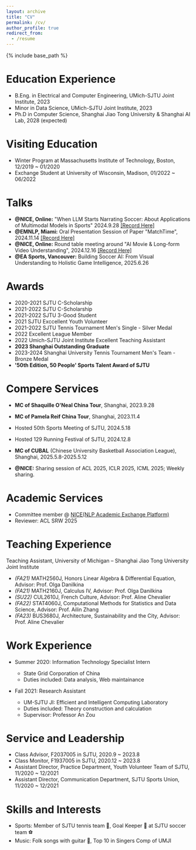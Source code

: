 ```yaml
---
layout: archive
title: "CV"
permalink: /cv/
author_profile: true
redirect_from:
  - /resume
---
```

{% include base_path %}

Education Experience
====================

* B.Eng. in Electrical and Computer Engineering, UMich-SJTU Joint Institute, 2023
* Minor in Data Science, UMich-SJTU Joint Institute, 2023
* Ph.D in Computer Science, Shanghai Jiao Tong University & Shanghai AI Lab, 2028 (expected)

Visiting Education
==================

* Winter Program at Massachusetts Institute of Technology, Boston, 12/2019 ~ 01/2020
* Exchange Student at University of Wisconsin, Madison, 01/2022 ~ 06/2022

Talks
======
* **@NICE, Online:** "When LLM Starts Narrating Soccer: About Applications of Multimodal Models in Sports" 2024.9.28 [[Record Here]](https://www.bilibili.com/video/BV1ZSxqesEG7/?spm_id_from=333.1387.upload.video_card.click)
* **@EMNLP, Miami:** Oral Presentation Session of Paper "MatchTime", 2024.11.14 [[Record Here]](https://www.bilibili.com/video/BV1gmUuYkEo2/?spm_id_from=333.1387.homepage.video_card.click&vd_source=458c8b66828aa3636d0dbec7ae2c472b)
* **@NICE, Online:** Round table meeting around "AI Movie & Long-form Video Understanding", 2024.12.16 [[Record Here]](https://www.bilibili.com/video/BV1xHkBYhEhp/?spm_id_from=333.1387.upload.video_card.click&vd_source=458c8b66828aa3636d0dbec7ae2c472b)
* **@EA Sports, Vancouver:** Building Soccer AI: From Visual Understanding to Holistic Game Intelligence, 2025.6.26

Awards
======

* 2020-2021 SJTU C-Scholarship
* 2021-2022 SJTU C-Scholarship
* 2021-2022 SJTU 3-Good Student
* 2021 SJTU Exccellent Youth Volunteer
* 2021-2022 SJTU Tennis Tournament Men's Single - Silver Medal
* 2022 Excellent League Member
* 2022 Umich-SJTU Joint Institute Excellent Teaching Assistant
* **2023 Shanghai Outstanding Graduate**
* 2023-2024 Shanghai University Tennis Tournament Men's Team - Bronze Medal
* **'50th Edition, 50 People' Sports Talent Award of SJTU**

Compere Services
================

* **MC of Shaquille O'Neal China Tour**, Shanghai, 2023.9.28
* **MC of Pamela Reif China Tour**, Shanghai, 2023.11.4
* Hosted 50th Sports Meeting of SJTU, 2024.5.18
* Hosted 129 Running Festival of SJTU, 2024.12.8
* **MC of CUBAL** (Chinese University Basketball Association League), Shanghai, 2025.5.8-2025.5.12

* **@NICE:** Sharing session of ACL 2025, ICLR 2025, ICML 2025; Weekly sharing.


Academic Services
=================

* Committee member @ [NICE(NLP Academic Exchange Platform)](https://nice-nlp.github.io/)
* Reviewer: ACL SRW 2025

Teaching Experience
===================

Teaching Assistant, University of Michigan – Shanghai Jiao Tong University Joint Institute

* *(FA21)* MATH2560J, Honors Linear Algebra & Differential Equation, Advisor: Prof. Olga Danilkina
* *(FA21)* MATH2160J, Calculus Ⅳ, Advisor: Prof. Olga Danilkina
* *(SU22)* CUL2610J, French Culture, Advisor: Prof. Aline Chevalier
* *(FA22)* STAT4060J, Computational Methods for Statistics and Data Science, Advisor: Prof. Ailin Zhang
* *(FA23)* BUS3680J, Architecture, Sustainability and the City, Advisor: Prof. Aline Chevalier

Work Experience
===============

* Summer 2020: Information Technology Specialist Intern
  * State Grid Corporation of China
  * Duties included: Data analysis, Web maintainance

* Fall 2021: Research Assistant
  * UM-SJTU JI: Efficient and Intelligent Computing Laboratory
  * Duties included: Theory construction and calculation
  * Supervisor: Professor An Zou

Service and Leadership
======================

* Class Advisor, F2037005 in SJTU, 2020.9 ~ 2023.8
* Class Monitor, F1937005 in SJTU, 2020.12 ~ 2023.8
* Assistant Director, Practice Department, Youth Volunteer Team of SJTU, 11/2020 ~ 12/2021
* Assistant Director, Communication Department, SJTU Sports Union, 11/2020 ~ 12/2021

Skills and Interests
====================

* Sports: Member of SJTU tennis team 🎾, Goal Keeper 🧤 at SJTU soccer team ⚽️
* Music: Folk songs with guitar 🎸, Top 10 in Singers Comp of UMJI
